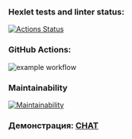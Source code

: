 ### Hexlet tests and linter status:
[![Actions Status](https://github.com/ilushacomeback/frontend-project-12/actions/workflows/hexlet-check.yml/badge.svg)](https://github.com/ilushacomeback/frontend-project-12/actions)

### GitHub Actions:
![example workflow](https://github.com/ilushacomeback/frontend-project-12/actions/workflows/my-check.yml/badge.svg)

### Maintainability
[![Maintainability](https://api.codeclimate.com/v1/badges/f910bb8671e31ea701d3/maintainability)](https://codeclimate.com/github/ilushacomeback/frontend-project-12/maintainability)

### Демонстрация: [CHAT](https://chat-a1b3.onrender.com/)
